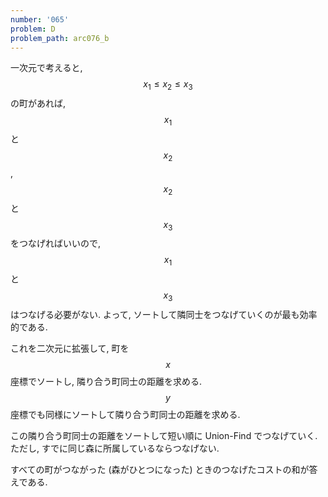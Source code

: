 ```yaml
---
number: '065'
problem: D
problem_path: arc076_b
---
```

一次元で考えると, $$ x_1 \leq x_2 \leq x_3 $$ の町があれば, $$ x_1 $$ と $$ x_2 $$, $$ x_2 $$ と $$ x_3 $$ をつなげればいいので,  $$ x_1 $$ と $$ x_3 $$ はつなげる必要がない. よって, ソートして隣同士をつなげていくのが最も効率的である.

これを二次元に拡張して, 町を $$ x $$ 座標でソートし, 隣り合う町同士の距離を求める. $$ y $$ 座標でも同様にソートして隣り合う町同士の距離を求める.

この隣り合う町同士の距離をソートして短い順に Union-Find でつなげていく. ただし, すでに同じ森に所属しているならつなげない.

すべての町がつながった (森がひとつになった) ときのつなげたコストの和が答えである.

